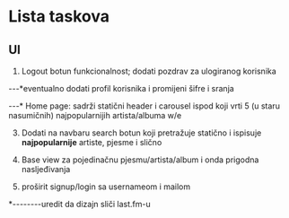 # Lista taskova


## UI

1. Logout botun funkcionalnost; dodati pozdrav za ulogiranog korisnika

---*eventualno dodati profil korisnika i promijeni šifre i sranja

---* Home page: sadrži statični header i carousel ispod koji vrti 5 (u staru nasumičnih) najpopularnijih artista/albuma w/e

3. Dodati na navbaru search botun koji pretražuje statično i ispisuje **najpopularnije**  artiste, pjesme i slično

4. Base view za pojedinačnu pjesmu/artista/album i onda prigodna nasljeđivanja

4. proširit signup/login sa usernameom i mailom 

*--------uredit da dizajn sliči last.fm-u